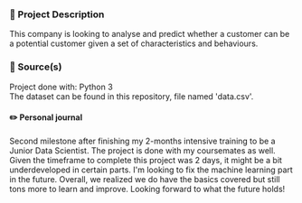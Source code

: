 ### :scroll: Project Description
This company is looking to analyse and predict whether a customer can be a potential customer given a set of characteristics and behaviours. 
### :open_file_folder: Source(s)
Project done with: Python 3 <br>
The dataset can be found in this repository, file named 'data.csv'.
#### :pencil2: Personal journal
Second milestone after finishing my 2-months intensive training to be a Junior Data Scientist. The project is done with my coursemates as well. Given the timeframe to
complete this project was 2 days, it might be a bit underdeveloped in certain parts. I'm looking to fix the machine learning part in the future. Overall, we realized we 
do have the basics covered but still tons more to learn and improve. Looking forward to what the future holds!
